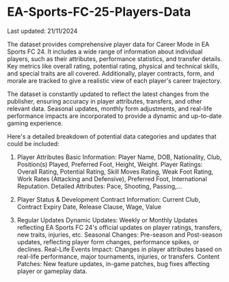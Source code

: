# EA-Sports-FC-25-Players-Data
Last updated: 21/11/2024

The dataset provides comprehensive player data for Career Mode in EA Sports FC 24. It includes a wide range of information about individual players, such as their attributes, performance statistics, and transfer details. Key metrics like overall rating, potential rating, physical and technical skills, and special traits are all covered. Additionally, player contracts, form, and morale are tracked to give a realistic view of each player's career trajectory.

The dataset is constantly updated to reflect the latest changes from the publisher, ensuring accuracy in player attributes, transfers, and other relevant data. Seasonal updates, monthly form adjustments, and real-life performance impacts are incorporated to provide a dynamic and up-to-date gaming experience.

Here's a detailed breakdown of potential data categories and updates that could be included:

1. Player Attributes
Basic Information: Player Name, DOB, Nationality, Club, Position(s) Played, Preferred Foot, Height, Weight.
Player Ratings: Overall Rating, Potential Rating, Skill Moves Rating, Weak Foot Rating, Work Rates (Attacking and Defensive), Preferred Foot, International Reputation.
Detailed Attributes: Pace, Shooting, Passing,...

2. Player Status & Development
Contract Information: Current Club, Contract Expiry Date, Release Clause, Wage, Value

3. Regular Updates
Dynamic Updates: Weekly or Monthly Updates reflecting EA Sports FC 24's official updates on player ratings, transfers, new traits, injuries, etc.
Seasonal Changes: Pre-season and Post-season updates, reflecting player form changes, performance spikes, or declines.
Real-Life Events Impact: Changes in player attributes based on real-life performance, major tournaments, injuries, or transfers.
Content Patches: New feature updates, in-game patches, bug fixes affecting player or gameplay data.

